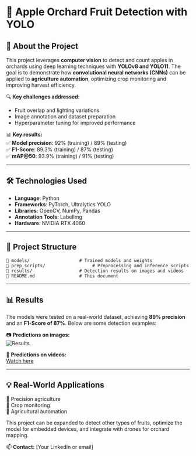 # 🍏 Apple Orchard Fruit Detection with YOLO  

## 📌 About the Project  
This project leverages **computer vision** to detect and count apples in orchards using deep learning techniques with **YOLOv8 and YOLO11**. The goal is to demonstrate how **convolutional neural networks (CNNs)** can be applied to **agriculture automation**, optimizing crop monitoring and improving harvest efficiency.  

🔍 **Key challenges addressed:**  
- Fruit overlap and lighting variations  
- Image annotation and dataset preparation
- Hyperparameter tuning for improved performance  

📊 **Key results:**  
✅ **Model precision**: 92% (training) / 89% (testing)  
✅ **F1-Score**: 89.3% (training) / 87% (testing)  
✅ **mAP@50**: 93.9% (training) / 91% (testing)  

---

## 🛠️ Technologies Used  
- **Language**: Python  
- **Frameworks**: PyTorch, Ultralytics YOLO  
- **Libraries**: OpenCV, NumPy, Pandas  
- **Annotation Tools**: LabelImg  
- **Hardware**: NVIDIA RTX 4060  

---

## 📂 Project Structure  
```
📁 models/                   # Trained models and weights  
📁 prep_scripts/                  # Preprocessing and inference scripts  
📁 results/                  # Detection results on images and videos  
📜 README.md                 # This document  
```

---

## 📊 Results  
The models were tested on a real-world dataset, achieving **89% precision** and an **F1-Score of 87%**. Below are some detection examples:  

📷 **Predictions on images:**  
![Results](results/)  

🎥 **Predictions on videos:**  
[Watch here](https://drive.google.com/drive/folders/1YUcnz0uGOx6oQYtU2NSeBqcMehLdP7IC?usp=drive_link)  

---

## 💡 Real-World Applications  
🌱 Precision agriculture  
📸 Crop monitoring  
🤖 Agricultural automation  

This project can be expanded to detect other types of fruits, optimize the model for embedded devices, and integrate with drones for orchard mapping.  

📫 **Contact:** [Your LinkedIn or email]  
